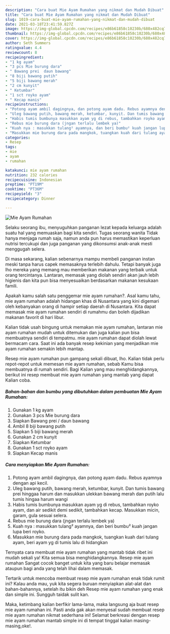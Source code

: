 ```yaml
---
description: "Cara buat Mie Ayam Rumahan yang nikmat dan Mudah Dibuat"
title: "Cara buat Mie Ayam Rumahan yang nikmat dan Mudah Dibuat"
slug: 1019-cara-buat-mie-ayam-rumahan-yang-nikmat-dan-mudah-dibuat
date: 2021-03-18T23:41:59.827Z
image: https://img-global.cpcdn.com/recipes/e86b61858c10230b/680x482cq70/mie-ayam-rumahan-foto-resep-utama.jpg
thumbnail: https://img-global.cpcdn.com/recipes/e86b61858c10230b/680x482cq70/mie-ayam-rumahan-foto-resep-utama.jpg
cover: https://img-global.cpcdn.com/recipes/e86b61858c10230b/680x482cq70/mie-ayam-rumahan-foto-resep-utama.jpg
author: Seth Summers
ratingvalue: 4.4
reviewcount: 8
recipeingredient:
- "1 kg ayam"
- "3 pcs Mie burung dara"
- " Bawang prei  daun bawang"
- "8 biji bawang putih"
- "5 biji bawang merah"
- "2 cm kunyit"
- " Ketumbar"
- "1 sct royko ayam"
- " Kecap manis"
recipeinstructions:
- "Potong ayam ambil dagingnya, dan potong ayam dadu. Rebus ayamnya dengan api kecil."
- "Uleg bawang putih, bawang merah, ketumbar, kunyit. Dan tumis bawang prei hinggaa harum dan masukkan ulekkan bawang merah dan putih lalu tumis hingaa harum wangi"
- "Habis tumis bumbunya masukkan ayam yg di rebus, tambahkan royko ayam, dan air sedikit demi sedikit, tambahkan kecap. Masukkan micin, garam, gula sesuai selera."
- "Rebus mie burung dara (jngan terlalu lembek ya)"
- "Kuah nya : masukkan tulang² ayamnya, dan beri bumbu² kuah jangan lupa beri royko."
- "Masukkan mie burung dara pada mangkok, tuangkan kuah dari tulang ayam, beri ayam yg di tumis lalu di hidangkan"
categories:
- Resep
tags:
- mie
- ayam
- rumahan

katakunci: mie ayam rumahan 
nutrition: 232 calories
recipecuisine: Indonesian
preptime: "PT19M"
cooktime: "PT36M"
recipeyield: "3"
recipecategory: Dinner

---
```



![Mie Ayam Rumahan](https://img-global.cpcdn.com/recipes/e86b61858c10230b/680x482cq70/mie-ayam-rumahan-foto-resep-utama.jpg)

Selaku seorang ibu, menyuguhkan panganan lezat kepada keluarga adalah suatu hal yang memuaskan bagi kita sendiri. Tugas seorang  wanita Tidak hanya menjaga rumah saja, namun anda pun harus memastikan keperluan nutrisi tercukupi dan juga panganan yang dikonsumsi anak-anak mesti menggugah selera.

Di masa  sekarang, kalian sebenarnya mampu membeli panganan instan meski tanpa harus capek memasaknya terlebih dahulu. Tetapi banyak juga lho mereka yang memang mau memberikan makanan yang terbaik untuk orang tercintanya. Lantaran, memasak yang diolah sendiri akan jauh lebih higienis dan kita pun bisa menyesuaikan berdasarkan makanan kesukaan famili. 



Apakah kamu salah satu penggemar mie ayam rumahan?. Asal kamu tahu, mie ayam rumahan adalah hidangan khas di Nusantara yang kini digemari oleh kebanyakan orang di hampir setiap daerah di Nusantara. Kita dapat memasak mie ayam rumahan sendiri di rumahmu dan boleh dijadikan makanan favorit di hari libur.

Kalian tidak usah bingung untuk memakan mie ayam rumahan, lantaran mie ayam rumahan mudah untuk ditemukan dan juga kalian pun bisa membuatnya sendiri di tempatmu. mie ayam rumahan dapat diolah lewat bermacam cara. Saat ini ada banyak resep kekinian yang menjadikan mie ayam rumahan semakin lebih mantap.

Resep mie ayam rumahan pun gampang sekali dibuat, lho. Kalian tidak perlu repot-repot untuk memesan mie ayam rumahan, sebab Kamu bisa membuatnya di rumah sendiri. Bagi Kalian yang mau menghidangkannya, berikut ini resep membuat mie ayam rumahan yang mantab yang dapat Kalian coba.

<!--inarticleads1-->

##### Bahan-bahan dan bumbu yang dibutuhkan dalam pembuatan Mie Ayam Rumahan:

1. Gunakan 1 kg ayam
1. Gunakan 3 pcs Mie burung dara
1. Siapkan  Bawang prei / daun bawang
1. Ambil 8 biji bawang putih
1. Siapkan 5 biji bawang merah
1. Gunakan 2 cm kunyit
1. Siapkan  Ketumbar
1. Gunakan 1 sct royko ayam
1. Siapkan  Kecap manis




<!--inarticleads2-->

##### Cara menyiapkan Mie Ayam Rumahan:

1. Potong ayam ambil dagingnya, dan potong ayam dadu. Rebus ayamnya dengan api kecil.
1. Uleg bawang putih, bawang merah, ketumbar, kunyit. Dan tumis bawang prei hinggaa harum dan masukkan ulekkan bawang merah dan putih lalu tumis hingaa harum wangi
1. Habis tumis bumbunya masukkan ayam yg di rebus, tambahkan royko ayam, dan air sedikit demi sedikit, tambahkan kecap. Masukkan micin, garam, gula sesuai selera.
1. Rebus mie burung dara (jngan terlalu lembek ya)
1. Kuah nya : masukkan tulang² ayamnya, dan beri bumbu² kuah jangan lupa beri royko.
1. Masukkan mie burung dara pada mangkok, tuangkan kuah dari tulang ayam, beri ayam yg di tumis lalu di hidangkan




Ternyata cara membuat mie ayam rumahan yang mantab tidak ribet ini mudah sekali ya! Kita semua bisa menghidangkannya. Resep mie ayam rumahan Sangat cocok banget untuk kita yang baru belajar memasak ataupun bagi anda yang telah lihai dalam memasak.

Tertarik untuk mencoba membuat resep mie ayam rumahan enak tidak rumit ini? Kalau anda mau, yuk kita segera buruan menyiapkan alat-alat dan bahan-bahannya, setelah itu bikin deh Resep mie ayam rumahan yang enak dan simple ini. Sungguh taidak sulit kan. 

Maka, ketimbang kalian berfikir lama-lama, maka langsung aja buat resep mie ayam rumahan ini. Pasti anda gak akan menyesal sudah membuat resep mie ayam rumahan nikmat sederhana ini! Selamat berkreasi dengan resep mie ayam rumahan mantab simple ini di tempat tinggal kalian masing-masing,oke!.


